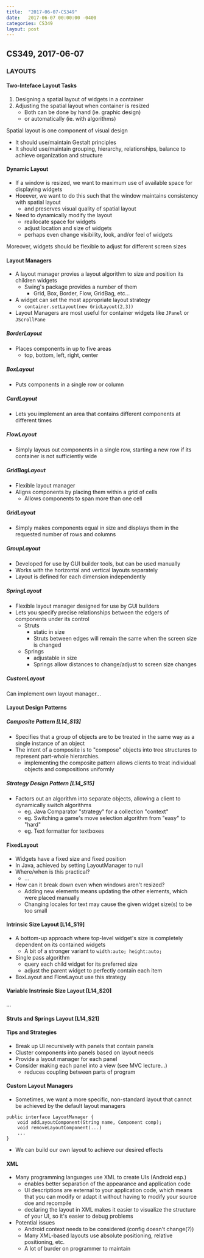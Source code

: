 ```yaml
---
title:  "2017-06-07-CS349"
date:   2017-06-07 00:00:00 -0400
categories: CS349
layout: post
---
```

## CS349, 2017-06-07



### LAYOUTS


#### Two-Inteface Layout Tasks

1. Designing a spatial layout of widgets in a container
2. Adjusting the spatial layout when container is resized
    * Both can be done by hand (ie. graphic design)
    * or automatically (ie. with algorithms)

Spatial layout is one component of visual design

* It should use/maintain Gestalt principles
* It should use/maintain grouping, hierarchy, relationships, balance to achieve organization and structure


#### Dynamic Layout

* If a window is resized, we want to maximum use of available space for displaying widgets
* Hoeever, we want to do this such that the window maintains consistency with spatial layout
    - and preserves visual quality of spatial layout
* Need to dynamically modify the layout
    - reallocate space for widgets
    - adjust location and size of widgets
    - perhaps even change visibility, look, and/or feel of widgets

Moreover, widgets should be flexible to adjust for different screen sizes


#### Layout Managers

* A layout manager provies a layout algorithm to size and position its children widgets
    - Swing's package provides a number of them
        + Grid, Box, Border, Flow, GridBag, etc...
* A widget can set the most appropriate layout strategy
    - `container.setLayout(new GridLayout(2,3))`
* Layout Managers are most useful for container widgets like `JPanel` or `JScrollPane`

##### BorderLayout

* Places components in up to five areas
    - top, bottom, left, right, center

##### BoxLayout

* Puts components in a single row or column

##### CardLayout

* Lets you implement an area that contains different components at different times

##### FlowLayout

* Simply layous out components in a single row, starting a new row if its container is not sufficiently wide

##### GridBagLayout

* Flexible layout manager
* Aligns components by placing them within a grid of cells
    - Allows components to span more than one cell

##### GridLayout

 * Simply makes components equal in size and displays them in the requested number of rows and columns

##### GroupLayout

* Developed for use by GUI builder tools, but can be used manually
* Works with the horizontal and vertical layouts separately
* Layout is defined for each dimension independently

##### SpringLayout

* Flexible layout manager designed for use by GUI builders
* Lets you specify precise relationships between the edgers of components under its control
    - Struts
        + static in size
        + Struts between edges will remain the same when the screen size is changed
    - Springs
        + adjustable in size
        + Springs allow distances to change/adjust to screen size changes

##### CustomLayout

Can implement own layout manager...


#### Layout Design Patterns

##### Composite Pattern [L14_S13]

* Specifies that a group of objects are to be treated in the same way as a single instance of an object
* The intent of a composite is to "compose" objects into tree structures to represent part-whole hierarchies.
    - implementing the composite pattern allows clients to treat individual objects and compositions uniformly

##### Strategy Design Pattern [L14_S15]

* Factors out an algorithm into separate objects, allowing a client to dynamically switch algorithms
    - eg. Java Comparator "strategy" for a collection "context"
    - eg. Switching a game's move selection algorithm from "easy" to "hard"
    - eg. Text formatter for textboxes


#### FixedLayout

* Widgets have a fixed size and fixed position
* In Java, achieved by setting LayoutManager to null
* Where/when is this practical?
    - ...
* How can it break down even when windows aren't resized?
    - Adding new elements means updating the other elements, which were placed manually
    - Changing locales for text may cause the given widget size(s) to be too small


#### Intrinsic Size Layout [L14_S19]

* A bottom-up approach where top-level widget's size is completely dependent on its contained widgets
    - A bit of a stronger variant to `width:auto; height:auto;`
* Single pass algorithm
    - query each child widget for its preferred size
    - adjust the parent widget to perfectly contain each item
* BoxLayout and FlowLayout use this strategy


#### Variable Instrinsic Size Layout [L14_S20]

...


#### Struts and Springs Layout [L14_S21]


#### Tips and Strategies

* Break up UI recursively with panels that contain panels
* Cluster components into panels based on layout needs
* Provide a layout manager for each panel
* Consider making each panel into a view (see MVC lecture...)
    - reduces coupling between parts of program


#### Custom Layout Managers

* Sometimes, we want a more specific, non-standard layout that cannot be achieved by the default layout managers

```
public interface LayoutManager {
    void addLayoutComponent(String name, Component comp);
    void removeLayoutComponent(...)
    ... 
}
```

* We can build our own layout to achieve our desired effects


#### XML

* Many programming languages use XML to create UIs (Android esp.)
    - enables better separation of the appearance and application code
    - UI descriptions are external to your application code, which means that you can modify or adapt it without having to modify your source doe and recompile
    - declaring the layout in XML makes it easier to visualize the structure of your UI, so it's easier to debug problems
* Potential issues
    - Android context needs to be considered (config doesn't change(?))
    - Many XML-based layouts use absolute positioning, relative positioning, etc.
    - A lot of burder on programmer to maintain


